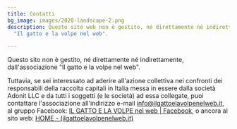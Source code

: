 ```yaml
---
title: Contatti
bg_image: images/2020-landscape-2.png
description: Questo sito web non è gestito, né direttamente né indirettamente, dall'associazione
  "Il gatto e la volpe nel web".

---
```

Questo sito non è gestito, né direttamente né indirettamente, dall'associazione "Il gatto e la volpe nel web".

Tuttavia, se sei interessato ad aderire all'azione collettiva nei confronti dei responsabili della raccolta capitali in Italia messa in essere dalla società Adonit LLC e da tutti i soggetti (e le società) ad essa collegate, puoi contattare l'associazione all'indirizzo e-mail info@ilgattoelavolpenelweb.it, al gruppo Facebook: [IL GATTO E LA VOLPE nel web | Facebook](https://www.facebook.com/groups/188589982031666), o ancora al sito web: [HOME - (ilgattoelavolpenelweb.it)](https://www.ilgattoelavolpenelweb.it/)